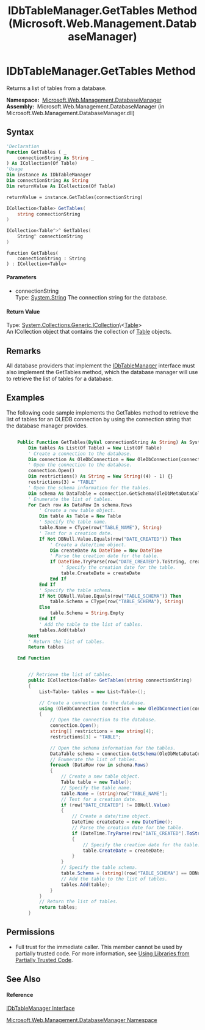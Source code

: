 ﻿---
title: IDbTableManager.GetTables Method  (Microsoft.Web.Management.DatabaseManager)
TOCTitle: GetTables Method
ms:assetid: M:Microsoft.Web.Management.DatabaseManager.IDbTableManager.GetTables(System.String)
ms:mtpsurl: https://msdn.microsoft.com/en-us/library/microsoft.web.management.databasemanager.idbtablemanager.gettables(v=VS.90)
ms:contentKeyID: 20476482
ms.date: 05/02/2012
mtps_version: v=VS.90
f1_keywords:
- Microsoft.Web.Management.DatabaseManager.IDbTableManager.GetTables
dev_langs:
- CSharp
- JScript
- VB
- c++
api_location:
- Microsoft.Web.Management.DatabaseManager.dll
api_name:
- Microsoft.Web.Management.DatabaseManager.IDbTableManager.GetTables
api_type:
- Managed
topic_type:
- apiref
- kbSyntax
product_family_name: VS
ROBOTS: INDEX,FOLLOW
---

# IDbTableManager.GetTables Method

Returns a list of tables from a database.

**Namespace:**  [Microsoft.Web.Management.DatabaseManager](microsoft-web-management-databasemanager-namespace.md)  
**Assembly:**  Microsoft.Web.Management.DatabaseManager (in Microsoft.Web.Management.DatabaseManager.dll)

## Syntax

``` vb
'Declaration
Function GetTables ( _
    connectionString As String _
) As ICollection(Of Table)
'Usage
Dim instance As IDbTableManager
Dim connectionString As String
Dim returnValue As ICollection(Of Table)

returnValue = instance.GetTables(connectionString)
```

``` csharp
ICollection<Table> GetTables(
    string connectionString
)
```

``` c++
ICollection<Table^>^ GetTables(
    String^ connectionString
)
```

``` jscript
function GetTables(
    connectionString : String
) : ICollection<Table>
```

#### Parameters

  - connectionString  
    Type: [System.String](https://msdn.microsoft.com/en-us/library/s1wwdcbf\(v=vs.90\))  
    The connection string for the database.  

#### Return Value

Type: [System.Collections.Generic.ICollection](https://msdn.microsoft.com/en-us/library/92t2ye13\(v=vs.90\))\<[Table](table-class-microsoft-web-management-databasemanager.md)\>  
An ICollection object that contains the collection of [Table](table-class-microsoft-web-management-databasemanager.md) objects.  

## Remarks

All database providers that implement the [IDbTableManager](idbtablemanager-interface-microsoft-web-management-databasemanager.md) interface must also implement the GetTables method, which the database manager will use to retrieve the list of tables for a database.

## Examples

The following code sample implements the GetTables method to retrieve the list of tables for an OLEDB connection by using the connection string that the database manager provides.

``` vb

    Public Function GetTables(ByVal connectionString As String) As System.Collections.Generic.ICollection(Of Table) Implements Microsoft.Web.Management.DatabaseManager.IDbTableManager.GetTables
        Dim tables As List(Of Table) = New List(Of Table)
        ' Create a connection to the database.
        Dim connection As OleDbConnection = New OleDbConnection(connectionString)
        ' Open the connection to the database.
        connection.Open()
        Dim restrictions() As String = New String((4) - 1) {}
        restrictions(3) = "TABLE"
        ' Open the schema information for the tables.
        Dim schema As DataTable = connection.GetSchema(OleDbMetaDataCollectionNames.Tables, restrictions)
        ' Enumerate the list of tables.
        For Each row As DataRow In schema.Rows
            ' Create a new table object.
            Dim table As Table = New Table
            ' Specify the table name.
            table.Name = CType(row("TABLE_NAME"), String)
            ' Test for a creation date.
            If Not DBNull.Value.Equals(row("DATE_CREATED")) Then
                ' Create a date/time object.
                Dim createDate As DateTime = New DateTime
                ' Parse the creation date for the table.
                If DateTime.TryParse(row("DATE_CREATED").ToString, createDate) Then
                    ' Specify the creation date for the table.
                    table.CreateDate = createDate
                End If
            End If
            ' Specify the table schema.
            If Not DBNull.Value.Equals(row("TABLE_SCHEMA")) Then
                table.Schema = CType(row("TABLE_SCHEMA"), String)
            Else
                table.Schema = String.Empty
            End If
            ' Add the table to the list of tables.
            tables.Add(table)
        Next
        ' Return the list of tables.
        Return tables

    End Function

```

``` csharp

        // Retrieve the list of tables.
        public ICollection<Table> GetTables(string connectionString)
        {
            List<Table> tables = new List<Table>();

            // Create a connection to the database.
            using (OleDbConnection connection = new OleDbConnection(connectionString))
            {
                // Open the connection to the database.
                connection.Open();
                string[] restrictions = new string[4];
                restrictions[3] = "TABLE";

                // Open the schema information for the tables.
                DataTable schema = connection.GetSchema(OleDbMetaDataCollectionNames.Tables, restrictions);
                // Enumerate the list of tables.
                foreach (DataRow row in schema.Rows)
                {
                    // Create a new table object.
                    Table table = new Table();
                    // Specify the table name.
                    table.Name = (string)row["TABLE_NAME"];
                    // Test for a creation date.
                    if (row["DATE_CREATED"] != DBNull.Value)
                    {
                        // Create a date/time object.
                        DateTime createDate = new DateTime();
                        // Parse the creation date for the table.
                        if (DateTime.TryParse(row["DATE_CREATED"].ToString(),out createDate))
                        {
                            // Specify the creation date for the table.
                            table.CreateDate = createDate;
                        }
                    }
                    // Specify the table schema.
                    table.Schema = (string)(row["TABLE_SCHEMA"] == DBNull.Value ? String.Empty : row["TABLE_SCHEMA"]);
                    // Add the table to the list of tables.
                    tables.Add(table);
                }
            }
            // Return the list of tables.
            return tables;
        }

```

## Permissions

  - Full trust for the immediate caller. This member cannot be used by partially trusted code. For more information, see [Using Libraries from Partially Trusted Code](https://msdn.microsoft.com/en-us/library/8skskf63\(v=vs.90\)).

## See Also

#### Reference

[IDbTableManager Interface](idbtablemanager-interface-microsoft-web-management-databasemanager.md)

[Microsoft.Web.Management.DatabaseManager Namespace](microsoft-web-management-databasemanager-namespace.md)

